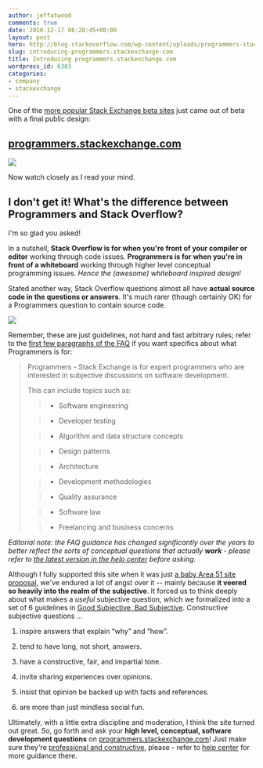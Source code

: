 ```yaml
---
author: jeffatwood
comments: true
date: 2010-12-17 06:28:45+00:00
layout: post
hero: http://blog.stackoverflow.com/wp-content/uploads/programmers-stackexchange1.png
slug: introducing-programmers-stackexchange-com
title: Introducing programmers.stackexchange.com
wordpress_id: 6383
categories:
- company
- stackexchange
---
```


One of the [more popular Stack Exchange beta sites](http://stackexchange.com/sites) just came out of beta with a final public design:



## [programmers.stackexchange.com](http://programmers.stackexchange.com)



[![](http://blog.stackoverflow.com/wp-content/uploads/programmers-stackexchange1.png)](http://programmers.stackexchange.com)

Now watch closely as I read your mind.



## I don't get it! What's the difference between Programmers and Stack Overflow?



I'm so glad you asked!

In a nutshell, **Stack Overflow is for when you're front of your compiler or editor** working through code issues. **Programmers is for when you're in front of a whiteboard** working through higher level conceptual programming issues. _Hence the (awesome) whiteboard inspired design!_

Stated another way, Stack Overflow questions almost all have **actual source code in the questions or answers**. It's much rarer (though certainly OK) for a Programmers question to contain source code.

![](/blog/images/wordpress/whiteboard-code.jpg)


Remember, these are just guidelines, not hard and fast arbitrary rules; refer to the [first few paragraphs of the FAQ](http://programmers.stackexchange.com/help/on-topic) if you want specifics about what Programmers is for:



<blockquote>
Programmers - Stack Exchange is for expert programmers who are interested in subjective discussions on software development.

This can include topics such as:


> 
> 

>   * Software engineering

>   * Developer testing

>   * Algorithm and data structure concepts

>   * Design patterns

>   * Architecture

>   * Development methodologies

>   * Quality assurance

>   * Software law

>   * Freelancing and business concerns

</blockquote>





_Editorial note: the FAQ guidance has changed significantly over the years to better reflect the sorts of conceptual questions that actually **work** - please refer to [the latest version in the help center](http://programmers.stackexchange.com/help/on-topic) before asking._



Although I fully supported this site when it was just [a baby Area 51 site proposal](http://area51.stackexchange.com/proposals/3352/not-programming-related), we've endured a lot of angst over it -- mainly because **it veered so heavily into the realm of the subjective**. It forced us to think deeply about what makes a _useful_ subjective question, which we formalized into a set of 6 guidelines in [Good Subjective, Bad Subjective](http://blog.stackoverflow.com/2010/09/good-subjective-bad-subjective/). Constructive subjective questions …
 




  1. inspire answers that explain “why” and “how”.


  2. tend to have long, not short, answers.


  3. have a constructive, fair, and impartial tone.


  4. invite sharing experiences over opinions.


  5. insist that opinion be backed up with facts and references.


  6. are more than just mindless social fun.



Ultimately, with a little extra discipline and moderation, I think the site turned out great. So, go forth and ask your **high level, conceptual, software development questions** on [programmers.stackexchange.com](http://programmers.stackexchange.com)! Just make sure they're [professional and constructive](http://blog.stackoverflow.com/2010/09/good-subjective-bad-subjective), please - refer to [help center](http://programmers.stackexchange.com/help/on-topic) for more guidance there.
